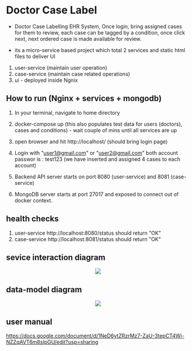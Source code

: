# Doctor Case Label

- Doctor Case Labelling EHR System, Once login, bring assigned cases for them to review, each case can be tagged by a condition, 
once click next, next ordered case is made available for review.  

- its a micro-service based project which total 2 services and static html files to deliver UI 
1. user-service (maintain user operation)
2. case-service (maintain case related operations)
3. ui - deployed inside Ngnix 

## How to run (Nginx + services + mongodb)
1. In your terminal, navigate to home directory
2. docker-compose up (this also populates test data for users (doctors), cases and conditions) - wait couple of mins until all services are up
3. open browser and hit http://localhost/ (should bring login page)
4. Login with "user1@gmail.com" or "user2@gmail.com" both account passwor is : test123   (we have inserted and assigned 4 cases to each account)

4. Backend API server starts on port 8080 (user-service) and 8081 (case-service)
5. MongoDB server starts at port 27017 and exposed to connect out of docker context.   


## health checks 
1. user-service http://localhost:8080/status should return "OK"
2. case-service http://localhost:8081/status should return "OK"


## sevice interaction diagram
<p align="center">
  <img src="https://drive.google.com/uc?export=view&id=17mAMT1Ps7k5pck7vcMiqyPPm8fU3loKp"/>
  <br/>
</p>

## data-model diagram
<p align="center">
  <img src="https://drive.google.com/uc?export=view&id=1eiMfzaeYzSENbaDO0Gup1MCAO5jpfECo"/>
  <br/>
</p>

## user manual
https://docs.google.com/document/d/1NeD6ytZRzrMz7-ZaU-3tepCT4Wj-NZZqAVT6m8sIpGU/edit?usp=sharing



